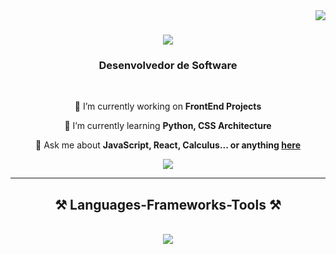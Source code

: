 <img align="right" src="https://visitor-badge.laobi.icu/badge?page_id=guilhermefurla.guilhermefurla" />

<h1 align="center">
    <img src="https://readme-typing-svg.herokuapp.com/?font=Righteous&size=35&center=true&vCenter=true&width=500&height=70&duration=4000&lines=Hi+There!+👋;+I'm+Guilherme+Furlanetti!;" />
</h1>

<h3 align="center">Desenvolvedor de Software</h3>

<br/>

<div align="center">
 
 🔭 I’m currently working on **FrontEnd Projects**
 
 🌱 I’m currently learning **Python, CSS Architecture**

💬 Ask me about **JavaScript, React, Calculus... or anything [here](https://github.com/guilhermefurla/guilhermefurla/issues)**

 </div>
 
<div align="center"> 
<!--   <a href="https://mail.google.com/mail/u/0/?hl=pt-BR#inbox?compose=DmwnWrRrlJJMVxssnQKmsTWbRkrDqGBCzHnWlTvrqHdmlsKPTfGBRzScbsZnlGxwFVMDglWkFmtv">
    <img src="https://img.shields.io/badge/Gmail-333333?style=for-the-badge&logo=gmail&logoColor=red" />
  </a> -->
  <a href="https://www.linkedin.com/in/guilherme-furlanetti-267a00302/" target="_blank">
    <img src="https://img.shields.io/badge/LinkedIn-0077B5?style=for-the-badge&logo=linkedin&logoColor=white" target="_blank" />
  </a>
</div>

 <hr/>
 
<h2 align="center">⚒️ Languages-Frameworks-Tools ⚒️</h2>
<br/>
<div align="center">
    <img src="https://skillicons.dev/icons?i=html,css,javascript,c,react,python,git,github,vscode" />
<!--     <img src="https://skillicons.dev/icons?i=nodejs" /><br> -->
</div>

<br/>
<!--
<hr/>
<div align="center">
  <h2>🐍 My Contributions 🐍</h2>
  <br>
</div>
![snake gif](https://github.com/guilhermefurla/guilhermefurla/blob/output/github-contribution-grid-snake.svg)
<hr/>
<h2 align="center">⚡ Stats ⚡</h2>
<br>
<div align=center>
  <img width=390 src="https://github-readme-streak-stats-guilhermefurla.vercel.app/?user=guilhermefurla&theme=react&border_radius=10" alt="streak stats"/>
  <img width=390 src="https://github-readme-stats-guilhermefurla.vercel.app/api?username=guilhermefurla&show_icons=true&theme=react&rank_icon=github&border_radius=10" alt="readme stats" />
  <br/>
  <img width=325 align="center" src="https://github-readme-stats-guilhermefurla.vercel.app/api/top-langs/?username=guilhermefurla&hide=HTML&langs_count=8&layout=compact&theme=react&border_radius=10&size_weight=0.5&count_weight=0.5&exclude_repo=github-readme-stats" alt="top langs" />
</div>
<br/><br/>
<hr/>
<br/>
<div align="center">
<a href='https://ko-fi.com/V7V4RAK9C' target='_blank'><img height='64' style='border:0px;height:64px;' src='https://storage.ko-fi.com/cdn/kofi1.png?v=3' border='0' alt='Buy Me a Coffee at ko-fi.com' /></a>
</div>
<br/>
-->


